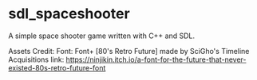 # sdl_spaceshooter
A simple space shooter game written with C++ and SDL.

Assets Credit:
Font: Font+ [80's Retro Future] made by SciGho's Timeline Acquisitions
      link: https://ninjikin.itch.io/a-font-for-the-future-that-never-existed-80s-retro-future-font
